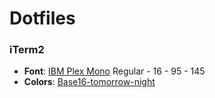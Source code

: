 # Dotfiles

### iTerm2

- **Font**: [IBM Plex Mono](https://github.com/IBM/plex/tree/master/IBM-Plex-Mono/fonts/complete/ttf) Regular - 16 - 95 - 145
- **Colors**: [Base16-tomorrow-night](https://github.com/martinlindhe/base16-iterm2/blob/master/itermcolors/base16-tomorrow-night-256.itermcolors)
